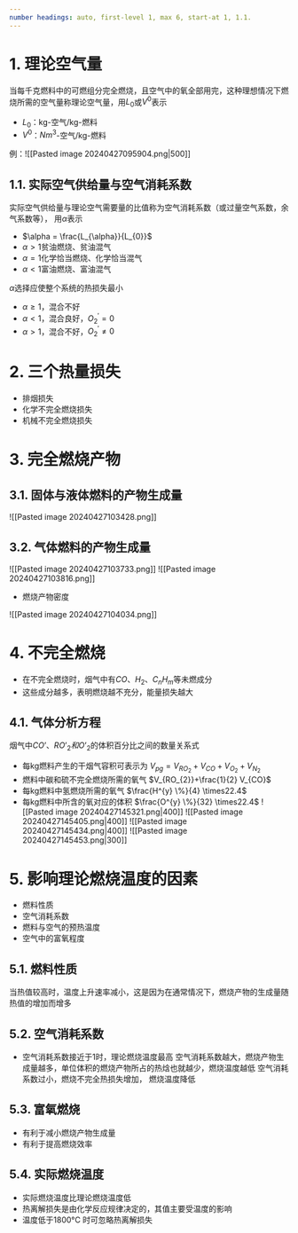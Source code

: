 ```yaml
---
number headings: auto, first-level 1, max 6, start-at 1, 1.1.
---
```

# 1. 理论空气量
当每千克燃料中的可燃组分完全燃烧，且空气中的氧全部用完，这种理想情况下燃烧所需的空气量称理论空气量，用$L_{0}$或$V^{0}$表示
- $L_{0}$：kg-空气/kg-燃料
- $V^{0}$：$Nm^{3}$-空气/kg-燃料

例：![[Pasted image 20240427095904.png|500]]
## 1.1. 实际空气供给量与空气消耗系数
实际空气供给量与理论空气需要量的比值称为空气消耗系数（或过量空气系数，余气系数等）， 用$\alpha$表示
- $\alpha = \frac{L_{\alpha}}{L_{0}}$
- $\alpha >1$贫油燃烧、贫油混气
- $\alpha =1$化学恰当燃烧、化学恰当混气
- $\alpha <1$富油燃烧、富油混气

$\alpha$选择应使整个系统的热损失最小
- $\alpha \ge1$，混合不好
- $\alpha<1$，混合良好，$O_{2}^{'}=0$
- $\alpha>1$，混合不好，$O_{2}^{'} \ne 0$
# 2. 三个热量损失
- 排烟损失
- 化学不完全燃烧损失
- 机械不完全燃烧损失
# 3. 完全燃烧产物
## 3.1. 固体与液体燃料的产物生成量
![[Pasted image 20240427103428.png]]
## 3.2. 气体燃料的产物生成量
![[Pasted image 20240427103733.png]]
![[Pasted image 20240427103816.png]]
- 燃烧产物密度

![[Pasted image 20240427104034.png]]
# 4. 不完全燃烧
- 在不完全燃烧时，烟气中有$CO、H_{2}、C_{n}H_{m}$等未燃成分
- 这些成分越多，表明燃烧越不充分，能量损失越大
## 4.1. 气体分析方程
烟气中$CO’、RO’_{2}和O’_{2}$的体积百分比之间的数量关系式
- 每kg燃料产生的干烟气容积可表示为
$V_{pg}=V_{RO_{2}}+V_{CO}+V_{O_{2}}+V_{N_{2}}$
- 燃料中碳和硫不完全燃烧所需的氧气
$V_{RO_{2}}+\frac{1}{2} V_{CO}$
- 每kg燃料中氢燃烧所需的氧气
$\frac{H^{y} \%}{4} \times22.4$
- 每kg燃料中所含的氧对应的体积
$\frac{O^{y} \%}{32} \times22.4$
![[Pasted image 20240427145321.png|400]]
![[Pasted image 20240427145405.png|400]]
![[Pasted image 20240427145434.png|400]]
![[Pasted image 20240427145453.png|300]]
# 5. 影响理论燃烧温度的因素
- 燃料性质
- 空气消耗系数
- 燃料与空气的预热温度
- 空气中的富氧程度
## 5.1. 燃料性质
当热值较高时，温度上升速率减小，这是因为在通常情况下，燃烧产物的生成量随热值的增加而增多
## 5.2. 空气消耗系数
- 空气消耗系数接近于1时，理论燃烧温度最高
空气消耗系数越大，燃烧产物生成量越多，单位体积的燃烧产物所占的热焓也就越少，燃烧温度越低
空气消耗系数过小，燃烧不完全热损失增加， 燃烧温度降低
## 5.3. 富氧燃烧
- 有利于减小燃烧产物生成量
- 有利于提高燃烧效率
## 5.4. 实际燃烧温度
- 实际燃烧温度比理论燃烧温度低
- 热离解损失是由化学反应规律决定的，其值主要受温度的影响
- 温度低于1800°C 时可忽略热离解损失